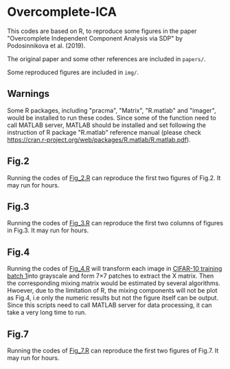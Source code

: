 # Overcomplete-ICA

This codes are based on R, to reproduce some figures in the paper "Overcomplete Independent Component Analysis via SDP" by Podosinnikova et al. (2019). 

The original paper and some other references are included in `papers/`.

Some reproduced figures are included in `img/`.

## Warnings
Some R packages, including "pracma", "Matrix", "R.matlab" and "imager", would be installed to run these codes. Since some of the function need to call MATLAB server, MATLAB should be installed and set following the instruction of R package "R.matlab" reference manual (please check https://cran.r-project.org/web/packages/R.matlab/R.matlab.pdf).

## Fig.2
Running the codes of [Fig_2.R](Fig_2.R) can reproduce the first two figures of Fig.2. It may run for hours.

## Fig.3
Running the codes of [Fig_3.R](Fig_2.R) can reproduce the first two columns of figures in Fig.3. It may run for hours.

## Fig.4
Running the codes of [Fig_4.R](Fig_2.R) will transform each image in [CIFAR-10 training batch 1](data_batch_1.mat)into grayscale and form 7×7 patches to extract the X matrix. Then the corresponding mixing matrix would be estimated by several algorithms. Hwoever, due to the limitation of R, the mixing components will not be plot as Fig.4, i.e only the numeric results but not the figure itself can be output. Since this scripts need to call MATLAB server for data processing, it can take a very long time to run.

## Fig.7
Running the codes of [Fig_7.R](Fig_7.R) can reproduce the first two figures of Fig.7. It may run for hours.